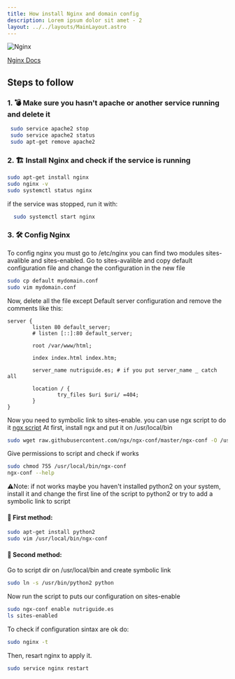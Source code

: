 ```yaml
---
title: How install Nginx and domain config
description: Lorem ipsum dolor sit amet - 2
layout: ../../layouts/MainLayout.astro
---
```


![Nginx](https://img.shields.io/badge/nginx-%23009639.svg?style=for-the-badge&logo=nginx&logoColor=white)  

[Nginx Docs](http://nginx.org/en/docs/)
## Steps to follow
### 1. 💣 Make sure you hasn't apache or another service running and delete it
```zsh
 sudo service apache2 stop
 sudo service apache2 status
 sudo apt-get remove apache2
```
### 2. 🏗 Install Nginx and check if the service is running

```zsh
sudo apt-get install nginx
sudo nginx -v
sudo systemctl status nginx
```

if the service was stopped, run it with:
```zsh
  sudo systemctl start nginx
```
### 3. 🛠 Config Nginx
To config nginx you must go to /etc/nginx you can find two modules sites-avalible and sites-enabled.
Go to sites-avalible and copy default configuration file and change the configuration in the new file
```zsh
sudo cp default mydomain.conf
sudo vim mydomain.conf
```

Now, delete all the file except Default server configuration and remove the comments like this:
```
server {
        listen 80 default_server;
        # listen [::]:80 default_server;
        
        root /var/www/html;

        index index.html index.htm;

        server_name nutriguide.es; # if you put server_name _ catch all

        location / {
                try_files $uri $uri/ =404;
        }
}
```

Now you need to symbolic link to sites-enable. you can use ngx script to do it [ngx script](https://github.com/ngx/ngx-conf)
At first, install ngx and put it on /usr/local/bin
```zsh
sudo wget raw.githubusercontent.com/ngx/ngx-conf/master/ngx-conf -O /usr/local/bin/ngx-conf
```

Give permissions to script and check if works

```zsh
sudo chmod 755 /usr/local/bin/ngx-conf
ngx-conf --help
```

⚠Note: if not works maybe you haven't installed python2 on your system, install it and change the first line of the script to python2
or try to add a symbolic link to script
#### 🥇 First method:
```zsh
sudo apt-get install python2
sudo vim /usr/local/bin/ngx-conf
```
#### 🥈 Second method:
Go to script dir on /usr/local/bin and create symbolic link
```zsh
sudo ln -s /usr/bin/python2 python
```

Now run the script to puts our configuration on sites-enable
```zsh
sudo ngx-conf enable nutriguide.es
ls sites-enabled
```
To check if configuration sintax are ok do:
```zsh
sudo nginx -t
```
Then, resart nginx to apply it.
```zsh
sudo service nginx restart
```
